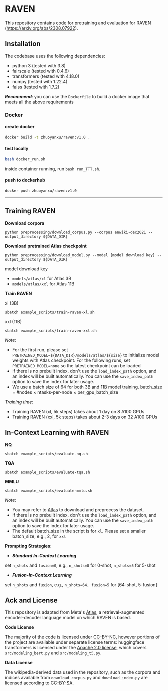 # RAVEN

This repository contains code for pretraining and evaluation for RAVEN (https://arxiv.org/abs/2308.07922).



## Installation

The codebase uses the following dependencies:

* python 3 (tested with 3.8)
* fairscale (tested with 0.4.6)
* transformers (tested with 4.18.0)
* numpy (tested with 1.22.4)
* faiss (tested with 1.7.2)


***Recommend***: you can use the `Dockerfile` to build a docker image that meets all the above requirements


### Docker
#### create docker
```bash
docker build -t zhuoyanxu/raven:v1.0 .
```

#### test locally
```bash
bash docker_run.sh
```
inside container running, run `bash run_TTT.sh`.

#### push to dockerhub
```bash
docker push zhuoyanxu/raven:v1.0
```



--------------------------------------
## Training RAVEN

**Download corpora**

```
python preprocessing/download_corpus.py --corpus enwiki-dec2021 --output_directory ${DATA_DIR}
```



**Download pretrained Atlas checkpoint**

```
python preprocessing/download_model.py --model {model download key} --output_directory ${DATA_DIR} 
```

model download key

- `models/atlas/xl` for Atlas 3B
- `models/atlas/xxl` for Atlas 11B



**Train RAVEN**

xl (3B)

```
sbatch example_scripts/train-raven-xl.sh
```

xxl (11B)

```
sbatch example_scripts/train-raven-xxl.sh
```



*Note*: 

- For the first run, please set `PRETRAINED_MODEL=${DATA_DIR}/models/atlas/${size}` to initialize model weights with Atlas checkpoint. For the following runs, set `PRETRAINED_MODEL=none` so the latest checkpoint can be loaded
- If there is no prebuilt index, don't use the `load_index_path` option, and an index will be built automatically. You can use the `save_index_path` option to save the index for later usage.
- We use a batch size of 64 for both 3B and 11B model training. batch_size = #nodes $\times$ ntasks-per-node $\times$ per_gpu_batch_size



*Training time:*

- Training RAVEN (xl, 5k steps) takes about 1 day on 8 A100 GPUs
- Training RAVEN (xxl, 5k steps) takes about 2-3 days on 32 A100 GPUs



## In-Context Learning with RAVEN

**NQ**

```
sbatch example_scripts/evaluate-nq.sh
```



**TQA**

```
sbatch example_scripts/evaluate-tqa.sh
```



**MMLU**

```
sbatch example_scripts/evaluate-mmlu.sh
```



*Note*: 

- You may refer to [Atlas](https://github.com/facebookresearch/atlas) to download and preprocess the dataset.
- If there is no prebuilt index, don't use the `load_index_path` option, and an index will be built automatically. You can use the `save_index_path` option to save the index for later usage.
- The default batch_size in the script is for `xl`. Please set a smaller batch_size, e.g., 2, for `xxl`



**Prompting Strategies:**

- ***Standard In-Context Learning***

set `n_shots` and `fusion=0`, e.g., `n_shots=0` for 0-shot, `n_shots=5` for 5-shot



- ***Fusion-In-Context Learning***

set `n_shots` and `fusion`, e.g., `n_shots=64, fusion=5` for [64-shot, 5-fusion]



## Ack and License

This repository is adapted from Meta's [Atlas](https://github.com/facebookresearch/atlas), a retrieval-augmented encoder-decoder language model on which RAVEN is based.

**Code License**

The majority of the code is licensed under [CC-BY-NC](./LICENSE), however portions of the project are available under separate license terms: huggingface transformers is licensed under the [Apache 2.0 license](https://raw.githubusercontent.com/huggingface/transformers/main/LICENSE), which covers `src/modeling_bert.py` and `src/modeling_t5.py`.

**Data License**

The wikipedia-derived data used in the repository, such as the corpora and indices available from `download_corpus.py` and `download_index.py` are licensed according to [CC-BY-SA](https://creativecommons.org/licenses/by-sa/3.0/). 
